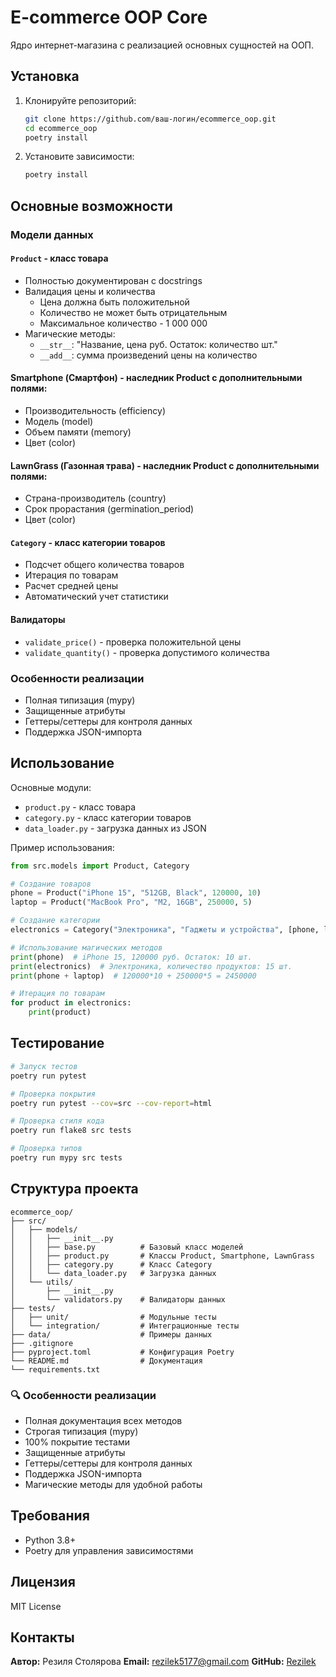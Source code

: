 # E-commerce OOP Core

Ядро интернет-магазина с реализацией основных сущностей на ООП.

## Установка

1. Клонируйте репозиторий:
   ```bash
   git clone https://github.com/ваш-логин/ecommerce_oop.git
   cd ecommerce_oop
   poetry install
   ```

2. Установите зависимости:
   ```bash
   poetry install
   ```

## Основные возможности

### Модели данных

#### **`Product`** - класс товара
- Полностью документирован с docstrings
- Валидация цены и количества
  - Цена должна быть положительной
  - Количество не может быть отрицательным
  - Максимальное количество - 1 000 000
- Магические методы:
  - `__str__`: "Название, цена руб. Остаток: количество шт."
  - `__add__`: сумма произведений цены на количество

#### **Smartphone (Смартфон)** - наследник Product с дополнительными полями:
   - Производительность (efficiency)
   - Модель (model)
   - Объем памяти (memory)
   - Цвет (color)

#### **LawnGrass (Газонная трава)** - наследник Product с дополнительными полями:
   - Страна-производитель (country)
   - Срок прорастания (germination_period)
   - Цвет (color)


#### **`Category`** - класс категории товаров
- Подсчет общего количества товаров
- Итерация по товарам
- Расчет средней цены
- Автоматический учет статистики

#### **Валидаторы**
- `validate_price()` - проверка положительной цены
- `validate_quantity()` - проверка допустимого количества

### Особенности реализации

- Полная типизация (mypy)
- Защищенные атрибуты
- Геттеры/сеттеры для контроля данных
- Поддержка JSON-импорта

## Использование

Основные модули:

- `product.py` - класс товара
- `category.py` - класс категории товаров
- `data_loader.py` - загрузка данных из JSON

Пример использования:

```python
from src.models import Product, Category

# Создание товаров
phone = Product("iPhone 15", "512GB, Black", 120000, 10)
laptop = Product("MacBook Pro", "M2, 16GB", 250000, 5)

# Создание категории
electronics = Category("Электроника", "Гаджеты и устройства", [phone, laptop])

# Использование магических методов
print(phone)  # iPhone 15, 120000 руб. Остаток: 10 шт.
print(electronics)  # Электроника, количество продуктов: 15 шт.
print(phone + laptop)  # 120000*10 + 250000*5 = 2450000

# Итерация по товарам
for product in electronics:
    print(product)
```

## Тестирование

```bash
# Запуск тестов
poetry run pytest

# Проверка покрытия
poetry run pytest --cov=src --cov-report=html

# Проверка стиля кода
poetry run flake8 src tests

# Проверка типов
poetry run mypy src tests
```

## Структура проекта

```
ecommerce_oop/
├── src/
│   ├── models/
│   │   ├── __init__.py
│   │   ├── base.py          # Базовый класс моделей
│   │   ├── product.py       # Классы Product, Smartphone, LawnGrass
│   │   ├── category.py      # Класс Category
│   │   └── data_loader.py   # Загрузка данных
│   └── utils/
│       ├── __init__.py
│       └── validators.py    # Валидаторы данных
├── tests/
│   ├── unit/                # Модульные тесты
│   └── integration/         # Интеграционные тесты
├── data/                    # Примеры данных
├── .gitignore
├── pyproject.toml           # Конфигурация Poetry
└── README.md                # Документация
└── requirements.txt
```

### 🔍 Особенности реализации

- Полная документация всех методов
- Строгая типизация (mypy)
- 100% покрытие тестами
- Защищенные атрибуты
- Геттеры/сеттеры для контроля данных
- Поддержка JSON-импорта
- Магические методы для удобной работы

## Требования

- Python 3.8+
- Poetry для управления зависимостями

## Лицензия

MIT License

## Контакты

**Автор:** Резиля Столярова
**Email:** rezilek5177@gmail.com
**GitHub:** [Rezilek](https://github.com/Rezilek)
